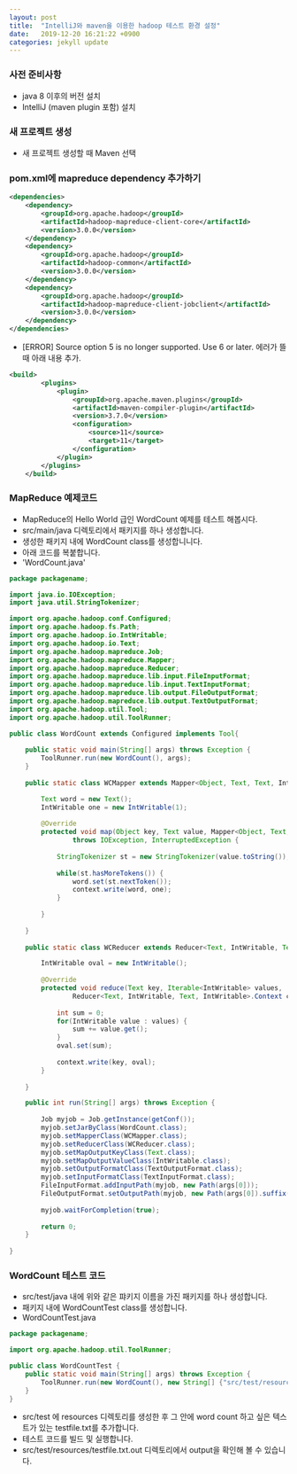 ```yaml
---
layout: post
title:  "IntelliJ와 maven을 이용한 hadoop 테스트 환경 설정"
date:   2019-12-20 16:21:22 +0900
categories: jekyll update
---
```


### 사전 준비사항
- java 8 이후의 버전 설치
- IntelliJ (maven plugin 포함) 설치

###  새 프로젝트 생성
- 새 프로젝트 생성할 때 Maven 선택

### pom.xml에 mapreduce dependency 추가하기
```xml
<dependencies>
    <dependency>
        <groupId>org.apache.hadoop</groupId>
        <artifactId>hadoop-mapreduce-client-core</artifactId>
        <version>3.0.0</version>
    </dependency>
    <dependency>
        <groupId>org.apache.hadoop</groupId>
        <artifactId>hadoop-common</artifactId>
        <version>3.0.0</version>
    </dependency>
    <dependency>
        <groupId>org.apache.hadoop</groupId>
        <artifactId>hadoop-mapreduce-client-jobclient</artifactId>
        <version>3.0.0</version>
    </dependency>
</dependencies>
```

- [ERROR] Source option 5 is no longer supported. Use 6 or later. 에러가 뜰 때 아래 내용 추가.
```xml
<build>
        <plugins>
            <plugin>
                <groupId>org.apache.maven.plugins</groupId>
                <artifactId>maven-compiler-plugin</artifactId>
                <version>3.7.0</version>
                <configuration>
                    <source>11</source>
                    <target>11</target>
                </configuration>
            </plugin>
        </plugins>
    </build>
```

### MapReduce 예제코드 
- MapReduce의 Hello World 급인 WordCount 예제를 테스트 해봅시다.
- src/main/java 디렉토리에서 패키지를 하나 생성합니다.
- 생성한 패키지 내에 WordCount class를 생성합니니다.
- 아래 코드를 복붙합니다. 
- 'WordCount.java'
```java
package packagename;

import java.io.IOException;
import java.util.StringTokenizer;

import org.apache.hadoop.conf.Configured;
import org.apache.hadoop.fs.Path;
import org.apache.hadoop.io.IntWritable;
import org.apache.hadoop.io.Text;
import org.apache.hadoop.mapreduce.Job;
import org.apache.hadoop.mapreduce.Mapper;
import org.apache.hadoop.mapreduce.Reducer;
import org.apache.hadoop.mapreduce.lib.input.FileInputFormat;
import org.apache.hadoop.mapreduce.lib.input.TextInputFormat;
import org.apache.hadoop.mapreduce.lib.output.FileOutputFormat;
import org.apache.hadoop.mapreduce.lib.output.TextOutputFormat;
import org.apache.hadoop.util.Tool;
import org.apache.hadoop.util.ToolRunner;

public class WordCount extends Configured implements Tool{
    
    public static void main(String[] args) throws Exception {
        ToolRunner.run(new WordCount(), args);
    }
    
    public static class WCMapper extends Mapper<Object, Text, Text, IntWritable>{

        Text word = new Text();
        IntWritable one = new IntWritable(1);
        
        @Override
        protected void map(Object key, Text value, Mapper<Object, Text, Text, IntWritable>.Context context)
                throws IOException, InterruptedException {
            
            StringTokenizer st = new StringTokenizer(value.toString());
            
            while(st.hasMoreTokens()) {
                word.set(st.nextToken());
                context.write(word, one);
            }
            
        }
        
    }
    
    public static class WCReducer extends Reducer<Text, IntWritable, Text, IntWritable>{

        IntWritable oval = new IntWritable();
        
        @Override
        protected void reduce(Text key, Iterable<IntWritable> values,
                Reducer<Text, IntWritable, Text, IntWritable>.Context context) throws IOException, InterruptedException {
            
            int sum = 0;
            for(IntWritable value : values) {
                sum += value.get();
            }
            oval.set(sum);
            
            context.write(key, oval);
        }
        
    }

    public int run(String[] args) throws Exception {
        
        Job myjob = Job.getInstance(getConf());
        myjob.setJarByClass(WordCount.class);
        myjob.setMapperClass(WCMapper.class);
        myjob.setReducerClass(WCReducer.class);
        myjob.setMapOutputKeyClass(Text.class);
        myjob.setMapOutputValueClass(IntWritable.class);
        myjob.setOutputFormatClass(TextOutputFormat.class);
        myjob.setInputFormatClass(TextInputFormat.class);
        FileInputFormat.addInputPath(myjob, new Path(args[0]));
        FileOutputFormat.setOutputPath(myjob, new Path(args[0]).suffix(".out"));
        
        myjob.waitForCompletion(true);
        
        return 0;
    }
    
}
```

### WordCount 테스트 코드
- src/test/java 내에 위와 같은 퍄키지 이름을 가진 패키지를 하나 생성합니다.
- 패키지 내에 WordCountTest class를 생성합니다. 
- WordCountTest.java
```java
package packagename;

import org.apache.hadoop.util.ToolRunner;

public class WordCountTest {
    public static void main(String[] args) throws Exception {
        ToolRunner.run(new WordCount(), new String[] {"src/test/resources/testfile.txt"});
    }
}
```

- src/test 에 resources 디렉토리를 생성한 후 그 안에 word count 하고 싶은 텍스트가 있는 testfile.txt를 추가합니다.
- 테스트 코드를 빌드 및 실행합니다.
- src/test/resources/testfile.txt.out 디렉토리에서 output을 확인해 볼 수 있습니다.




